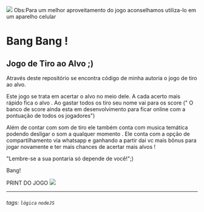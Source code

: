 ![](https://raw.githubusercontent.com/PablinhoNomade/Jogo-Bang-Bang/main/capaBang.jpg)
Obs:Para um melhor aproveitamento do jogo aconselhamos utiliza-lo em um aparelho celular
# Bang Bang !

## Jogo de Tiro ao Alvo  ;)

Através deste repositório se encontra código de minha autoria o jogo de tiro ao alvo.

Este jogo se trata em acertar o alvo no meio dele.
A cada acerto mais rápido fica o alvo . 
Ao gastar todos os tiro seu nome vai para os score (" O banco de score ainda esta em desenvolvimento para ficar online com a pontuação de todos os jogadores")

Além de contar com som de tiro ele também conta com musica temática podendo desligar o som a qualquer momento . 
Ele conta com a opção de compartilhamento via whatsapp e ganhando 
a partir dai vc mais bônus para jogar novamente e ter mais chances de acertar mais alvos ! 

"Lembre-se a sua pontaria só depende de você!";)

Bang!

PRINT DO JOGO 
![](https://raw.githubusercontent.com/PablinhoNomade/Jogo-Bang-Bang/main/Print%20Jogo.jpg)


----

###### tags: `lógica` `nodeJS`
